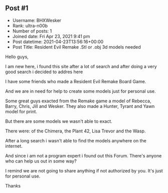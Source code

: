 ## Post #1
- Username: BHXWesker
- Rank: ultra-n00b
- Number of posts: 1
- Joined date: Fri Apr 23, 2021 9:41 pm
- Post datetime: 2021-04-23T13:56:16+00:00
- Post Title: Resident Evil Remake .Stl or .obj 3d models needed

Hello guys,

I am new here, i found this site after a lot of search and after doing a very good search i decided to addres here 

I have some friends who made a Resident Evil Remake Board Game.

And we are in need for help to create some models just for personal use.

Some great guys exacted from the Remake game a model of Rebecca, Barry, Chris, Jill and Wesker. They also made a Hunter, Tyrant and Yawn model for print.

But there are some models we wasn't able to exact.

There were: of the Chimera, the Plant 42, Lisa Trevor and the Wasp.

After a long search i wasn't able to find the models anywhere on the internet. 

And since i am not a program expert i found out this Forum. There's anyone who can help us out in some way?

I remind we are not going to share anything if not authorized by you. It's just for personal use.

Thanks

